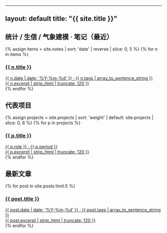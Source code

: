 
---
layout: default
title: "{{ site.title }}"
---
<section class="section">
  <h2>统计 / 生信 / 气象建模 · 笔记（最近）</h2>
  <div class="list">
    {% assign items = site.notes | sort: 'date' | reverse | slice: 0, 5 %}
    {% for n in items %}
    <a class="card" href="{{ n.url | relative_url }}">
      <span class="dot" aria-hidden="true"></span>
      <div>
        <h3>{{ n.title }}</h3>
        <div class="meta">{{ n.date | date: '%Y-%m-%d' }} · {{ n.tags | array_to_sentence_string }}</div>
        <div class="meta">{{ n.excerpt | strip_html | truncate: 120 }}</div>
      </div>
    </a>
    {% endfor %}
  </div>
</section>

<section class="section">
  <h2>代表项目</h2>
  <div class="list">
    {% assign projects = site.projects | sort: 'weight' | default: site.projects | slice: 0, 6 %}
    {% for p in projects %}
    <a class="card" href="{{ p.url | relative_url }}">
      <span class="dot" aria-hidden="true"></span>
      <div>
        <h3>{{ p.title }}</h3>
        <div class="meta">{{ p.role }} · {{ p.period }}</div>
        <div class="meta">{{ p.excerpt | strip_html | truncate: 120 }}</div>
      </div>
    </a>
    {% endfor %}
  </div>
</section>

<section class="section">
  <h2>最新文章</h2>
  <div class="list">
    {% for post in site.posts limit:5 %}
    <a class="card" href="{{ post.url | relative_url }}">
      <span class="dot" aria-hidden="true"></span>
      <div>
        <h3>{{ post.title }}</h3>
        <div class="meta">{{ post.date | date: '%Y-%m-%d' }} · {{ post.tags | array_to_sentence_string }}</div>
        <div class="meta">{{ post.excerpt | strip_html | truncate: 120 }}</div>
      </div>
    </a>
    {% endfor %}
  </div>
</section>
